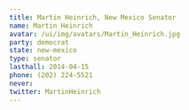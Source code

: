 ```yaml
---
title: Martin Heinrich, New Mexico Senator
name: Martin Heinrich
avatar: /ui/img/avatars/Martin_Heinrich.jpg
party: democrat
state: new-mexico
type: senator
lasthall: 2014-04-15
phone: (202) 224-5521
never: 
twitter: MartinHeinrich
---
```

